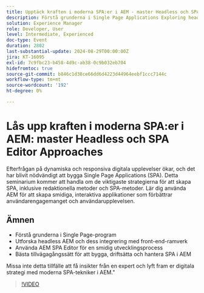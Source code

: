 ```yaml
---
title: Upptäck kraften i moderna SPA:er i AEM - master Headless och SPA Editor Approaches
description: Förstå grunderna i Single Page Applications Exploring headless AEM and its integration with front-end frameworks Använda AEM SPA Editor för en smidig utvecklingsprocess Bästa metoder för att bygga, driftsätta och hantera SPA i AEMDon inte missa detta tillfälle att få insikter från en expert och lyft upp er digitala strategi med moderna SPA-tekniker i AEM."
solution: Experience Manager
role: Developer, User
level: Intermediate, Experienced
doc-type: Event
duration: 2802
last-substantial-update: 2024-08-29T00:00:00Z
jira: KT-16095
exl-id: 7c9fbc23-b458-4d9c-ab38-0c9b032eb704
hidefromtoc: true
source-git-commit: b846c1d38ce66dd6d4223d44964eebf1ccc7144c
workflow-type: tm+mt
source-wordcount: '192'
ht-degree: 0%

---
```


# Lås upp kraften i moderna SPA:er i AEM: master Headless och SPA Editor Approaches

Efterfrågan på dynamiska och responsiva digitala upplevelser ökar, och det har blivit nödvändigt att bygga Single Page Applications (SPA). Detta seminarium kommer att handla om de viktigaste strategierna för att skapa SPA, inklusive redaktionella metoder och SPA-metoder. Lär dig använda AEM för att skapa smidiga, interaktiva applikationer som förbättrar användarengagemanget och användarupplevelsen.

## Ämnen

* Förstå grunderna i Single Page-program
* Utforska headless AEM och dess integrering med front-end-ramverk
* Använda AEM SPA Editor för en smidig utvecklingsprocess
* Bästa tillvägagångssätt för att bygga, driftsätta och hantera SPA i AEM

Missa inte detta tillfälle att få insikter från en expert och lyft fram er digitala strategi med moderna SPA-tekniker i AEM.&quot;

>[!VIDEO](https://video.tv.adobe.com/v/3433168/?learn=on)
